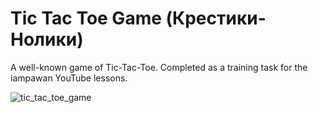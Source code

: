 # Tic Tac Toe Game (Крестики-Нолики)

A well-known game of Tic-Tac-Toe. Completed as a training task for the iampawan YouTube lessons.

![tic_tac_toe_game](https://user-images.githubusercontent.com/62154729/116262720-73c76800-a781-11eb-9940-61e720ce6eb3.jpg)


